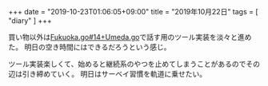 +++
date = "2019-10-23T01:06:05+09:00"
title = "2019年10月22日"
tags = [ "diary" ]
+++

買い物以外は[Fukuoka.go#14+Umeda.go](https://fukuokago.connpass.com/event/146447/)で話す用のツール実装を淡々と進めた。
明日の空き時間にはできるだろうという感じ。

ツール実装楽しくて、始めると継続系のやつを止めてしまうことがあるのでその辺は引き締めていく。
明日はサーベイ習慣を軌道に乗せたい。
